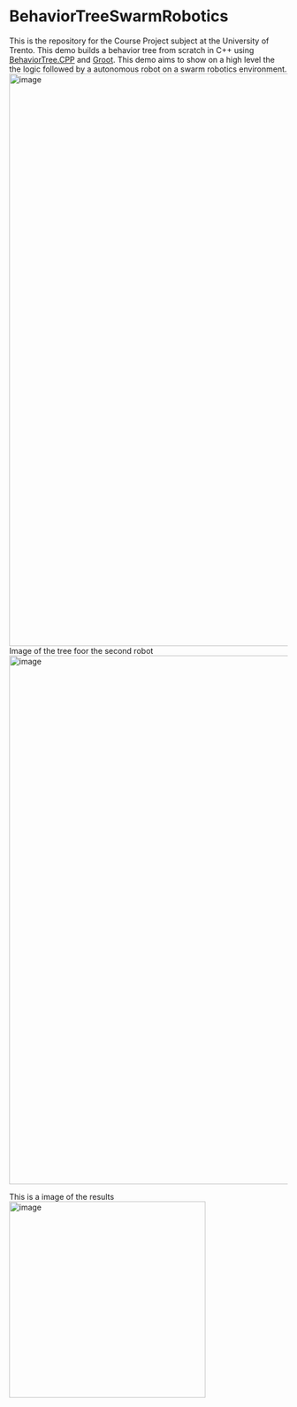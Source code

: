 # BehaviorTreeSwarmRobotics
This is the repository for the Course Project subject at the University of Trento.
This demo builds a behavior tree from scratch in C++ using [BehaviorTree.CPP](https://www.behaviortree.dev/) and
[Groot](https://github.com/BehaviorTree/Groot). This demo aims to show on a high level the the logic followed by a autonomous robot on a swarm robotics environment.
<img width="1035" alt="image" src="https://user-images.githubusercontent.com/83652632/211656794-f640622a-f061-498b-b6a2-e61a5cf341f8.png">
Image of the tree foor the second robot 
<img width="956" alt="image" src="https://user-images.githubusercontent.com/83652632/211666258-6a1b61be-f47a-4387-b926-0d91d4d27ef4.png">


This is a image of the results 
<img width="355" alt="image" src="https://user-images.githubusercontent.com/83652632/211678232-d3fcf927-3ea0-4b66-9208-689fe54d1381.png">


